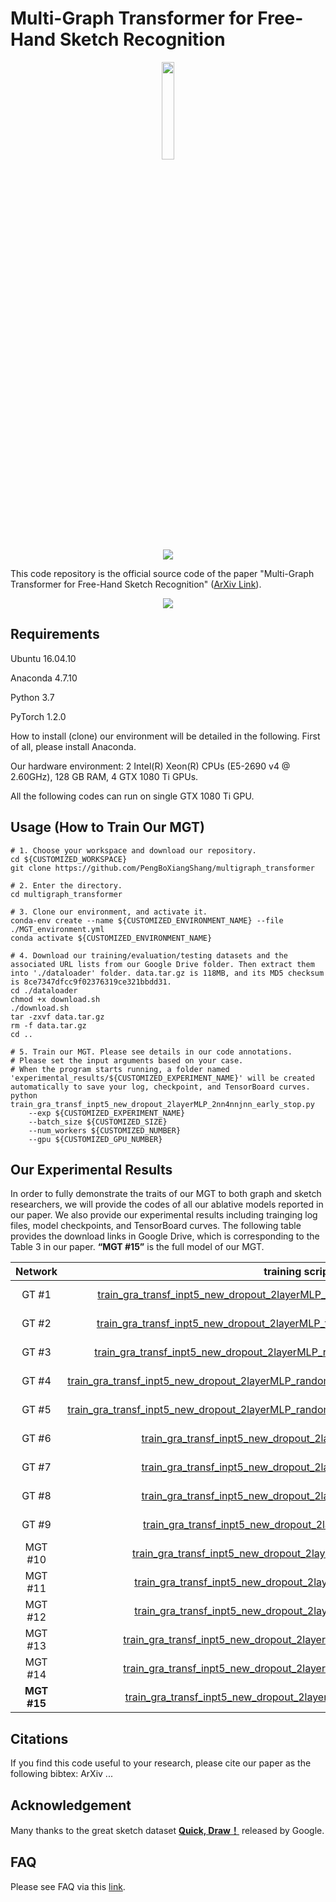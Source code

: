 # Multi-Graph Transformer for Free-Hand Sketch Recognition

<div align=center><img src="https://github.com/PengBoXiangShang/multigraph_transformer/blob/master/figures/cat.gif" width = 20% height = 20% /></div>

<div align=center><img src="https://github.com/PengBoXiangShang/multigraph_transformer/blob/master/figures/cat_graph.png"/></div>


This code repository is the official source code of the paper "Multi-Graph Transformer for Free-Hand Sketch Recognition" ([ArXiv Link](https://github.com/PengBoXiangShang/multigraph_transformer)).


<div align=center><img src="https://github.com/PengBoXiangShang/multigraph_transformer/blob/master/figures/MGT_pipeline_details.png"/></div>


## Requirements
Ubuntu 16.04.10

Anaconda 4.7.10

Python 3.7

PyTorch 1.2.0

How to install (clone) our environment will be detailed in the following.
First of all, please install Anaconda.

Our hardware environment: 2 Intel(R) Xeon(R) CPUs (E5-2690  v4  @ 2.60GHz), 128 GB RAM, 4 GTX 1080 Ti GPUs.

All the following codes can run on single GTX 1080 Ti GPU.

## Usage (How to Train Our MGT)

```
# 1. Choose your workspace and download our repository.
cd ${CUSTOMIZED_WORKSPACE}
git clone https://github.com/PengBoXiangShang/multigraph_transformer

# 2. Enter the directory.
cd multigraph_transformer

# 3. Clone our environment, and activate it.
conda-env create --name ${CUSTOMIZED_ENVIRONMENT_NAME} --file ./MGT_environment.yml
conda activate ${CUSTOMIZED_ENVIRONMENT_NAME}

# 4. Download our training/evaluation/testing datasets and the associated URL lists from our Google Drive folder. Then extract them into './dataloader' folder. data.tar.gz is 118MB, and its MD5 checksum is 8ce7347dfcc9f02376319ce321bbdd31.
cd ./dataloader
chmod +x download.sh
./download.sh
tar -zxvf data.tar.gz
rm -f data.tar.gz
cd ..

# 5. Train our MGT. Please see details in our code annotations.
# Please set the input arguments based on your case.
# When the program starts running, a folder named 'experimental_results/${CUSTOMIZED_EXPERIMENT_NAME}' will be created automatically to save your log, checkpoint, and TensorBoard curves.
python train_gra_transf_inpt5_new_dropout_2layerMLP_2nn4nnjnn_early_stop.py 
    --exp ${CUSTOMIZED_EXPERIMENT_NAME}   
    --batch_size ${CUSTOMIZED_SIZE}   
    --num_workers ${CUSTOMIZED_NUMBER} 
    --gpu ${CUSTOMIZED_GPU_NUMBER}

```

## Our Experimental Results
In order to fully demonstrate the traits of our MGT to both graph and sketch researchers,
we will provide the codes of all our ablative models reported in our paper.
We also provide our experimental results including trainging log files, model checkpoints, and TensorBoard curves. The following table provides the download links in Google Drive, which is corresponding to the Table 3 in our paper. **“MGT #15”** is the full model of our MGT.

Network | training script | acc. | log & ckpts & TensorBoard curves
:-: | :-: | :-: | :-:
GT #1 | [train_gra_transf_inpt5_new_dropout_2layerMLP_fully_connected_graph_early_stop.py](https://github.com/PengBoXiangShang/multigraph_transformer/blob/master/train_gra_transf_inpt5_new_dropout_2layerMLP_fully_connected_graph_early_stop.py) | 0.5249 | [link](https://drive.google.com/open?id=18F4-K8MdjL5cTtDAkMTGRtSkvoTpsNlu), 50M, MD5 checksum 1f703a7aeb38a981bb430965a522b33a.
GT #2 | [train_gra_transf_inpt5_new_dropout_2layerMLP_fully_connected_stroke_early_stop.py](https://github.com/PengBoXiangShang/multigraph_transformer/blob/master/train_gra_transf_inpt5_new_dropout_2layerMLP_fully_connected_stroke_early_stop.py)  |0.6487 | [link](https://drive.google.com/open?id=1sQA-gDaH5N1AQu3lCkD-AIeapzC4_F05), 50M, MD5 checksum 0428b6a80e84413ba3e15cd591325668.
GT #3 | [train_gra_transf_inpt5_new_dropout_2layerMLP_random_attention_mask_early_stop.py](https://github.com/PengBoXiangShang/multigraph_transformer/blob/master/train_gra_transf_inpt5_new_dropout_2layerMLP_random_attention_mask_early_stop.py) |0.5271 | [link](https://drive.google.com/open?id=1gk91Gn8jGNZuV4OSohhEo9zqwDkpyAxL), 50M, MD5 checksum 7a3724c2b9926187b1a9c1c48e246a11.
GT #4 | [train_gra_transf_inpt5_new_dropout_2layerMLP_random_attention_mask_early_stop_20percent.py](https://github.com/PengBoXiangShang/multigraph_transformer/blob/master/train_gra_transf_inpt5_new_dropout_2layerMLP_random_attention_mask_early_stop_20percent.py) | 0.5352| [link](https://drive.google.com/open?id=1gwJXIT_lh6S0isT_4K44HHz7QXvlYkCN), 50M, MD5 checksum e27797f991720551bca26b9f87d99fac.
GT #5 | [train_gra_transf_inpt5_new_dropout_2layerMLP_random_attention_mask_early_stop_30percent.py](https://github.com/PengBoXiangShang/multigraph_transformer/blob/master/train_gra_transf_inpt5_new_dropout_2layerMLP_random_attention_mask_early_stop_30percent.py) | 0.5322| [link](https://drive.google.com/open?id=1E3n4VjEBOK88OJ5ud1d7OpeqU41khrEv), 50M, MD5 checksum 1ba1939a6266425c8ac843fe06a8b8b9.
GT #6 | [train_gra_transf_inpt5_new_dropout_2layerMLP_2nn_early_stop.py](https://github.com/PengBoXiangShang/multigraph_transformer/blob/master/train_gra_transf_inpt5_new_dropout_2layerMLP_2nn_early_stop.py) | 0.7023| [link](https://drive.google.com/open?id=1bKz1XtIGpuhYxH0xPUNOy1C__P5T4ccK), 50M, MD5 checksum bca3bd8052d1fbc01797ac688c5061d4.
GT #7 | [train_gra_transf_inpt5_new_dropout_2layerMLP_4nn_early_stop.py](https://github.com/PengBoXiangShang/multigraph_transformer/blob/master/train_gra_transf_inpt5_new_dropout_2layerMLP_4nn_early_stop.py) |0.7082 | [link](https://drive.google.com/open?id=1MyWrxdVZNbpYrxTCq4Vf5BlgjWZaNrfp), 50M, MD5 checksum 8615fd91d5291380b9c027ad6dd195d8.
GT #8 | [train_gra_transf_inpt5_new_dropout_2layerMLP_6nn_early_stop.py](https://github.com/PengBoXiangShang/multigraph_transformer/blob/master/train_gra_transf_inpt5_new_dropout_2layerMLP_6nn_early_stop.py) |0.7028 | [link](https://drive.google.com/open?id=1dk30oUOmRGyXOsuTJMhGCP__uMbaaJCD), 50M, MD5 checksum 36c6126ad9a05ad7b55e7e76c175243e.
GT #9 | [train_gra_transf_inpt5_new_dropout_2layerMLP_jnn_early_stop.py](https://github.com/PengBoXiangShang/multigraph_transformer/blob/master/train_gra_transf_inpt5_new_dropout_2layerMLP_jnn_early_stop.py) |0.5488| [link](https://drive.google.com/open?id=1jS9R3-9mAIageGLGdEc_gUHs_Dy_3dpq), 50M, MD5 checksum ef59dfe9abe3c71487201e886832a559.
MGT #10 | [train_gra_transf_inpt5_new_dropout_2layerMLP_2nn4nn_early_stop.py](https://github.com/PengBoXiangShang/multigraph_transformer/blob/master/train_gra_transf_inpt5_new_dropout_2layerMLP_2nn4nn_early_stop.py) | 0.7149 | [link](https://drive.google.com/open?id=1uy68jczYC-GHM-mWGb4EGMC_zj4nv8LC), 100M, MD5 checksum c7868b466e5946b0ebfc5ba52bb83b94.
MGT #11 | [train_gra_transf_inpt5_new_dropout_2layerMLP_2nnjnn_early_stop.py](https://github.com/PengBoXiangShang/multigraph_transformer/blob/master/train_gra_transf_inpt5_new_dropout_2layerMLP_2nnjnn_early_stop.py) | 0.7111 | [link](https://drive.google.com/open?id=1lcxQOtCIMHwy3E6Jr0hAcomXEJnRogSU), 100M, MD5 checksum d91b95915db89cb73645cd8cbe2ad139.
MGT #12 | [train_gra_transf_inpt5_new_dropout_2layerMLP_4nnjnn_early_stop.py](https://github.com/PengBoXiangShang/multigraph_transformer/blob/master/train_gra_transf_inpt5_new_dropout_2layerMLP_4nnjnn_early_stop.py) | 0.7237| [link](https://drive.google.com/open?id=1cffhA2O8t8JyGd-824xMw2dpTbM3Ve1T), 100M, MD5 checksum 12958648e3c392bf62d96ec30cf26b79.
MGT #13 | [train_gra_transf_inpt5_new_dropout_2layerMLP_2nn2nn2nn_early_stop.py](https://github.com/PengBoXiangShang/multigraph_transformer/blob/master/train_gra_transf_inpt5_new_dropout_2layerMLP_2nn2nn2nn_early_stop.py) | 0.7077 | [link](https://drive.google.com/open?id=13pd2MraOEUMILLwZtVPAjEsGye_W219A), 141M, MD5 checksum 88c417afa5710bffea06e89b6029dae7.
MGT #14 | [train_gra_transf_inpt5_new_dropout_2layerMLP_2nn4nn6nn_early_stop.py](https://github.com/PengBoXiangShang/multigraph_transformer/blob/master/train_gra_transf_inpt5_new_dropout_2layerMLP_2nn4nn6nn_early_stop.py) | 0.7156| [link](https://drive.google.com/open?id=1Ga0Mh897JQksiiqy77BGh2klfybi5oS4), 141M, MD5 checksum c5ccb84f347a9332505afd8728d915fe.
**MGT #15** | [train_gra_transf_inpt5_new_dropout_2layerMLP_2nn4nnjnn_early_stop.py](https://github.com/PengBoXiangShang/multigraph_transformer/blob/master/train_gra_transf_inpt5_new_dropout_2layerMLP_2nn4nnjnn_early_stop.py) | **0.7280**| [link](https://drive.google.com/open?id=1qEGk84k8KGK93jRD9OIlW1Ed4c5Iq96Z), 141M, MD5 checksum 7afe439e34f55eb64aa7463134d67367.

## Citations
If you find this code useful to your research, please cite our paper as the following bibtex:
ArXiv ...

## Acknowledgement
Many thanks to the great sketch dataset [**Quick, Draw！**](https://github.com/googlecreativelab/quickdraw-dataset) released by Google.

## FAQ
Please see FAQ via this [link](https://github.com/PengBoXiangShang/multigraph_transformer).

